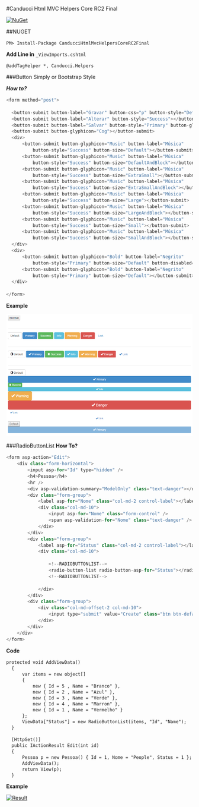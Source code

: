 #Canducci Html MVC Helpers Core RC2 Final

[![NuGet](https://img.shields.io/nuget/v/CanducciHtmlMvcHelpersCoreRC2Final.svg?style=plastic&label=version)](https://www.nuget.org/packages/CanducciHtmlMvcHelpersCoreRC2Final/)

##NUGET

```Csharp
PM> Install-Package CanducciHtmlMvcHelpersCoreRC2Final
```

__Add Line in__ `_ViewImports.cshtml`

```
@addTagHelper *, Canducci.Helpers
```

###Button Simply or Bootstrap Style

___How to?___
```csharp
<form method="post">

  <button-submit button-label="Gravar" button-css="p" button-style="Default"></button-submit>
  <button-submit button-label="Alterar" button-style="Success"></button-submit>
  <button-submit button-label="Salvar" button-style="Primary" button-glyphicon="Check"></button-submit>
  <button-submit button-glyphicon="Cog"></button-submit>
  <div>
      <button-submit button-glyphicon="Music" button-label="Música" 
          button-style="Success" button-size="Default"></button-submit>
      <button-submit button-glyphicon="Music" button-label="Música" 
          button-style="Success" button-size="DefaultAndBlock"></button-submit>
      <button-submit button-glyphicon="Music" button-label="Música" 
          button-style="Success" button-size="ExtraSmall"></button-submit>
      <button-submit button-glyphicon="Music" button-label="Música" 
          button-style="Success" button-size="ExtraSmallAndBlock"></button-submit>
      <button-submit button-glyphicon="Music" button-label="Música" 
          button-style="Success" button-size="Large"></button-submit>
      <button-submit button-glyphicon="Music" button-label="Música" 
          button-style="Success" button-size="LargeAndBlock"></button-submit>
      <button-submit button-glyphicon="Music" button-label="Música" 
          button-style="Success" button-size="Small"></button-submit>
      <button-submit button-glyphicon="Music" button-label="Música" 
          button-style="Success" button-size="SmallAndBlock"></button-submit>
  </div>
  <div>
      <button-submit button-glyphicon="Bold" button-label="Negrito" 
          button-style="Primary" button-size="Default" button-disabled="true"></button-submit>
      <button-submit button-glyphicon="Bold" button-label="Negrito" 
          button-style="Primary" button-size="Default"></button-submit>
  </div>  
  
</form>
```
__Example__

[![NuGet](https://github.com/netdragoon/helpWebForms/blob/master/Canducci.HtmlHelpers/button.png)](https://www.nuget.org/packages/CanducciHtmlMvcHelpersCoreRC2Final/)

###RadioButtonList
__How To?__
```csharp
<form asp-action="Edit">
    <div class="form-horizontal">
        <input asp-for="Id" type="hidden" />
        <h4>Pessoa</h4>
        <hr />
        <div asp-validation-summary="ModelOnly" class="text-danger"></div>
        <div class="form-group">
            <label asp-for="Nome" class="col-md-2 control-label"></label>
            <div class="col-md-10">
                <input asp-for="Nome" class="form-control" />
                <span asp-validation-for="Nome" class="text-danger" />
            </div>
        </div>
        <div class="form-group">
            <label asp-for="Status" class="col-md-2 control-label"></label>
            <div class="col-md-10">
            
                <!--RADIOBUTTONLIST-->
                <radio-button-list radio-button-asp-for="Status"></radio-button-list>
                <!--RADIOBUTTONLIST-->
                
            </div>
        </div>
        <div class="form-group">
            <div class="col-md-offset-2 col-md-10">
                <input type="submit" value="Create" class="btn btn-default" />
            </div>
        </div>
    </div>        
</form>
```
__Code__
```
protected void AddViewData()
  {
      var items = new object[]
      {
          new { Id = 5 , Name = "Branco" },
          new { Id = 2 , Name = "Azul" },
          new { Id = 3 , Name = "Verde" },
          new { Id = 4 , Name = "Marron" },
          new { Id = 1 , Name = "Vermelho" }
      };
      ViewData["Status"] = new RadioButtonList(items, "Id", "Name");
  }

  [HttpGet()]
  public IActionResult Edit(int id)
  {
      Pessoa p = new Pessoa() { Id = 1, Nome = "People", Status = 1 };
      AddViewData();
      return View(p);
  }
```

__Example__

[![Result](http://i1308.photobucket.com/albums/s610/maryjanexique/ave-ave_zpsp1qs0wah.png)](https://www.nuget.org/packages/CanducciHtmlMvcHelpersCoreRC2Final/)
